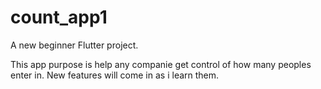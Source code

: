 # count_app1

A new beginner Flutter project.

This app purpose is help any companie get control of how many peoples enter in.
New features will come in as i learn them.

